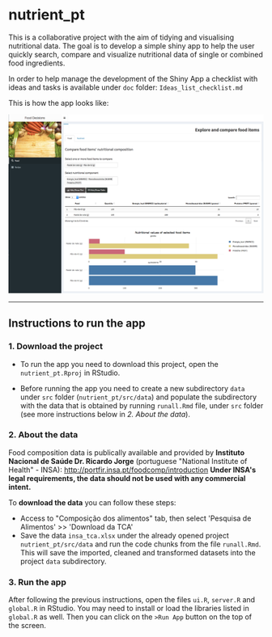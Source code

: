 # nutrient_pt

This is a collaborative project with the aim of tidying and visualising nutritional data. The goal is to develop a simple shiny app to help the user quickly search, compare and visualize nutritional data of single or combined food ingredients. 

In order to help manage the development of the Shiny App a checklist with ideas and tasks is available under `doc` folder: `Ideas_list_checklist.md` 

This is how the app looks like:
 
![nutrient_pt app][appimage]

[appimage]: https://github.com/agrou/nutrient_pt/blob/master/src/www/screenshot_20171212.png?raw=true "Nutrient App - First screenshot"

*******************************************************************************

## Instructions to run the app

### 1. Download the project

- To run the app you need to download this project, open the `nutrient_pt.Rproj` in RStudio. 

- Before running the app you need to create a new subdirectory `data` under `src` folder (`nutrient_pt/src/data`) and populate the  subdirectory with the data that is obtained by running `runall.Rmd` file, under `src` folder (see more instructions below in *2. About the data*).

### 2. About the data

Food composition data is publically available and provided by **Instituto Nacional de Saúde Dr. Ricardo Jorge** (portuguese "National Institute of Health" - INSA): http://portfir.insa.pt/foodcomp/introduction 
**Under INSA's legal requirements, the data should not be used with any commercial intent.**

To **download the data** you can follow these steps:

- Access to "Composição dos alimentos" tab, then select 'Pesquisa de Alimentos' >> 'Download da TCA' 
- Save the data `insa_tca.xlsx` under the already opened project `nutrient_pt/src/data` and run the code chunks from the file `runall.Rmd`. This will save the imported, cleaned and transformed datasets into the project `data` subdirectory.

### 3. Run the app

After following the previous instructions, open the files `ui.R`, `server.R` and `global.R` in RStudio. You may need to install or load the libraries listed in `global.R` as well. Then you can click on the `>Run App` button on the top of the screen.  
